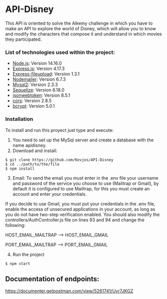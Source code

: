 # API-Disney
This API is oriented to solve the Alkemy challenge in which you have to make an API to explore the world of Disney, which will allow you to know and modify the characters that compose it and understand in which movies they participated.

### List of technologies used within the project:

* [Node.js](https://nodejs.org/): Version 14.16.0
* [Express.js](https://expressjs.com/): Version 4.17.3
* [Express-fileupload](https://www.npmjs.com/package/express-fileupload): Version 1.3.1
* [Nodemailer](https://nodemailer.com): Version 6.7.3
* [Mysql2](https://www.npmjs.com/package/mysql2): Version 2.3.3
* [Sequelize](https://sequelize.org): Version 6.18.0
* [jsonwebtoken](https://www.npmjs.com/package/jsonwebtoken): Version 8.5.1
* [cors](https://www.npmjs.com/package/cors): Version 2.8.5
* [bcrypt](https://www.npmjs.com/package/bcrypt): Version 5.0.1

### Installation
To install and run this proyect just type and execute:

1. You need to set up the MySql server and create a database with the name apidisney.
2. Download and install: 
```
$ git clone https://github.com/Kevjos/API-Disney
$ cd ../path/to/the/file
$ npm install
```
3. Email: 
To send the email you must enter in the .env file your username and password of the service you choose to use (Mailtrap or Gmail), by default it is configured to use Mailtrap, for this you must create an account and enter your credentials.

If you decide to use Gmail, you must put your credentials in the .env file, enable the access of unsecured applications in your account, as long as you do not have two-step verification enabled. You should also modify the controllers/AuthController.js file on lines 93 and 94 and change the following:

HOST_EMAIL_MAILTRAP --> HOST_EMAIL_GMAIL


PORT_EMAIL_MAILTRAP --> PORT_EMAIL_GMAIL

4. Run the project
```
$ npm start
```

## Documentation of endpoints: 
<https://documenter.getpostman.com/view/5261741/Uyr7JKGZ>
